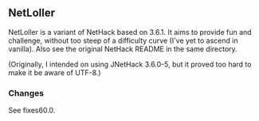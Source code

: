 ## NetLoller

NetLoller is a variant of NetHack based on 3.6.1. It aims to provide fun and
challenge, without too steep of a difficulty curve (I've yet to ascend in
vanilla). Also see the original NetHack README in the same directory.

(Originally, I intended on using JNetHack 3.6.0-5, but it proved too hard
  to make it be aware of UTF-8.)

### Changes

See fixes60.0.
